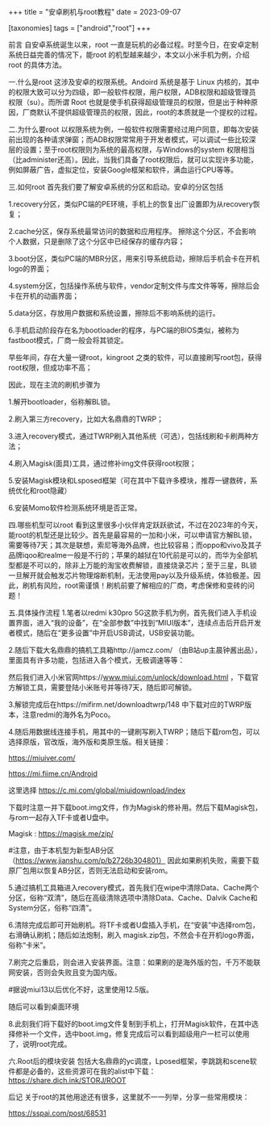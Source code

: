 +++
title = "安卓刷机与root教程"
date = 2023-09-07

[taxonomies]
tags = ["android","root"]
+++

前言
自安卓系统诞生以来，root 一直是玩机的必备过程。时至今日，在安卓定制系统日益完善的情况下，能root 的机型越来越少，本文以小米手机为例，介绍root 的具体方法。
<!-- more -->
一.什么是root
这涉及安卓的权限系统。Andoird 系统是基于 Linux 内核的，其中的权限大致可以分为四级，即一般软件权限，用户权限，ADB权限和超级管理员权限（su）。而所谓 Root 也就是使手机获得超级管理员的权限，但是出于种种原因，厂商默认不提供超级管理员的权限，因此，root的本质就是一个提权的过程。

二.为什么要root
以权限系统为例，一般软件权限需要经过用户同意，即每次安装前出现的各种请求弹窗；而ADB权限常常用于开发者模式，可以调试一些比较深层的设置；至于root权限则为系统的最高权限，与Windows的system 权限相当（比administer还高）。因此，当我们具备了root权限后，就可以实现许多功能，例如屏蔽广告，虚拟定位，安装Google框架和软件，满血运行CPU等等。

三.如何root
首先我们要了解安卓系统的分区和启动。安卓的分区包括

1.recovery分区，类似PC端的PE环境，手机上的恢复出厂设置即为从recovery恢复；

2.cache分区，保存系统最常访问的数据和应用程序。 擦除这个分区，不会影响个人数据，只是删除了这个分区中已经保存的缓存内容；

3.boot分区，类似PC端的MBR分区，用来引导系统启动，擦除后手机会卡在开机logo的界面；

4.system分区，包括操作系统与软件，vendor定制文件与库文件等等，擦除后会卡在开机的动画界面；

5.data分区，存放用户数据和系统设置，擦除后不影响系统的运行。

6.手机启动阶段存在名为bootloader的程序，与PC端的BIOS类似，被称为fastboot模式，厂商一般会将其锁定。



早些年间，存在大量一键root，kingroot 之类的软件，可以直接刷写root包，获得root权限，但成功率不高；

因此，现在主流的刷机步骤为

1.解开bootloader，俗称解BL锁。

2.刷入第三方recovery，比如大名鼎鼎的TWRP；

3.进入recovery模式，通过TWRP刷入其他系统（可选），包括线刷和卡刷两种方法；

4.刷入Magisk(面具)工具，通过修补img文件获得root权限；

5.安装Magisk模块和Lsposed框架（可在其中下载许多模块，推荐一键救砖，系统优化和root隐藏）

6.安装Momo软件检测系统环境是否正常。

四.哪些机型可以root
看到这里很多小伙伴肯定跃跃欲试，不过在2023年的今天，能root的机型还是比较少。首先是最容易的一加和小米，可以申请官方解BL锁，需要等待7天；其次是联想，索尼等海外品牌，也比较容易；而oppo和vivo及其子品牌iqoo和realme一般是不行的；苹果的越狱在10代前是可以的，而华为全部机型都是不可以的，除非上万能的淘宝收费解锁，直接烧录芯片；至于三星，BL锁一旦解开就会触发芯片物理熔断机制，无法使用pay以及升级系统，体验极差。因此，刷机有风险，root需谨慎！刷机前要了解相应的厂商，考虑保修和变砖的问题！

五.具体操作流程
1.笔者以redmi k30pro 5G这款手机为例，首先我们进入手机设置界面，进入“我的设备”，在“全部参数”中找到“MIUI版本”，连续点击后开启开发者模式，随后在“更多设置”中开启USB调试，USB安装功能。

2.随后下载大名鼎鼎的搞机工具箱http://jamcz.com/ （由B站up主晨钟酱出品），里面具有许多功能，包括进入各个模式，无极调速等等：



然后我们进入小米官网https://www.miui.com/unlock/download.html ，下载官方解锁工具，需要登陆小米账号并等待7天，随后即可解锁。

3.解锁完成后在https://mifirm.net/downloadtwrp/148 中下载对应的TWRP版本，注意redmi的海外名为Poco。



4.随后用数据线连接手机，用其中的一键刷写刷入TWRP；随后下载rom包，可以选择原版，官改版，海外版和类原生版。相关链接：

https://miuiver.com/

https://mi.fiime.cn/Android

这里选择 https://c.mi.com/global/miuidownload/index

下载时注意一并下载boot.img文件，作为Magisk的修补用。然后下载Magisk包，与rom一起存入TF卡或者U盘中。

Magisk : https://magisk.me/zip/

#注意，由于本机型为新型AB分区（https://www.jianshu.com/p/b2726b304801） 因此如果刷机失败，需要下载原厂包用以恢复AB分区，否则无法启动和安装rom。

5.通过搞机工具箱进入recovery模式，首先我们在wipe中清除Data、Cache两个分区，俗称“双清”，随后在高级清除选项中清除Data、Cache、Dalvik Cache和System分区，俗称“四清”。



6.清除完成后即可开始刷机。将TF卡或者U盘插入手机，在“安装”中选择rom包，右滑确认刷机；随后如法炮制，刷入 magisk.zip包，不然会卡在开机logo界面，俗称“卡米”。



7.刷完之后重启，则会进入安装界面。注意：如果刷的是海外版的包，千万不能联网安装，否则会失败且变为国内版。

#据说miui13以后优化不好，这里使用12.5版。



随后可以看到桌面环境



8.此刻我们将下载好的boot.img文件复制到手机上，打开Magisk软件，在其中选择修补一个文件，选中boot.img，修复完成后可以看到超级用户一栏可以使用了，说明root完成。





六.Root后的模块安装
包括大名鼎鼎的yc调度，Lposed框架，李跳跳和scene软件都是必备的，这些资源可在我的alist中下载：https://share.dich.ink/STORJ/ROOT

后记
关于root的其他用途还有很多，这里就不一一列举，分享一些常用模块：

https://sspai.com/post/68531

